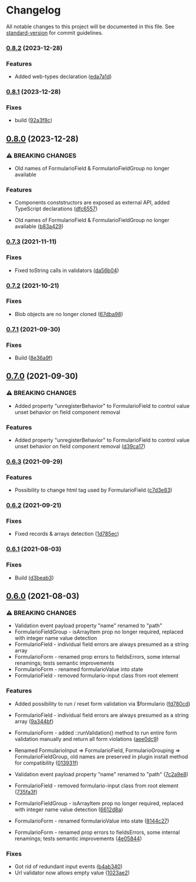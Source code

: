 # Changelog

All notable changes to this project will be documented in this file. See [standard-version](https://github.com/conventional-changelog/standard-version) for commit guidelines.

### [0.8.2](https://github.com/retailcrm/vue-formulario/compare/v0.8.1...v0.8.2) (2023-12-28)


### Features

* Added web-types declaration ([eda7a1d](https://github.com/retailcrm/vue-formulario/commit/eda7a1d79d98e4ccd76e67bc93c1bf8dc5249e67))

### [0.8.1](https://github.com/retailcrm/vue-formulario/compare/v0.8.0...v0.8.1) (2023-12-28)


### Fixes

* build ([92a3f8c](https://github.com/retailcrm/vue-formulario/commit/92a3f8cc60fdfb1f7588b281febcc833b17d3521))

## [0.8.0](https://github.com/retailcrm/vue-formulario/compare/v0.7.3...v0.8.0) (2023-12-28)


### ⚠ BREAKING CHANGES

* Old names of FormularioField & FormularioFieldGroup no longer available

### Features

* Components conststructors are exposed as external API, added TypeScript declarations ([dfc6557](https://github.com/retailcrm/vue-formulario/commit/dfc6557bc632489daeb8f4ae44ad208f6c6a9997))


* Old names of FormularioField & FormularioFieldGroup no longer available ([b83a429](https://github.com/retailcrm/vue-formulario/commit/b83a42911749272c9c8bd35c4ea10f687c5d8821))

### [0.7.3](https://github.com/retailcrm/vue-formulario/compare/v0.7.2...v0.7.3) (2021-11-11)


### Fixes

* Fixed toString calls in validators ([da56b04](https://github.com/retailcrm/vue-formulario/commit/da56b04213b6ebc3d001a273b26a350a59e0382b))

### [0.7.2](https://github.com/retailcrm/vue-formulario/compare/v0.7.1...v0.7.2) (2021-10-21)


### Fixes

* Blob objects are no longer cloned ([67dba98](https://github.com/retailcrm/vue-formulario/commit/67dba981a15b04a84512de277f633d0f7d19d543))

### [0.7.1](https://github.com/retailcrm/vue-formulario/compare/v0.7.0...v0.7.1) (2021-09-30)


### Fixes

* Build ([8e36a9f](https://github.com/retailcrm/vue-formulario/commit/8e36a9f59dc21d0efc4f3dfe97fe992c204ee3e0))

## [0.7.0](https://github.com/retailcrm/vue-formulario/compare/v0.6.3...v0.7.0) (2021-09-30)


### ⚠ BREAKING CHANGES

* Added property "unregisterBehavior" to FormularioField to control value unset behavior on field component removal

### Features

* Added property "unregisterBehavior" to FormularioField to control value unset behavior on field component removal ([d39ca17](https://github.com/retailcrm/vue-formulario/commit/d39ca17e45cb5957bd9b9916b6e904993e660bc5))

### [0.6.3](https://github.com/retailcrm/vue-formulario/compare/v0.6.2...v0.6.3) (2021-09-29)


### Features

* Possibility to change html tag used by FormularioField ([c7d3e83](https://github.com/retailcrm/vue-formulario/commit/c7d3e833a4f27869d12e7f66acb503eb48cbd14b))

### [0.6.2](https://github.com/retailcrm/vue-formulario/compare/v0.6.1...v0.6.2) (2021-09-21)


### Fixes

* Fixed records & arrays detection ([1d785ec](https://github.com/retailcrm/vue-formulario/commit/1d785ec5eb74be001e0903b0f8c31aa87a20ef9b))

### [0.6.1](https://github.com/retailcrm/vue-formulario/compare/v0.6.0...v0.6.1) (2021-08-03)


### Fixes

* Build ([d3beab3](https://github.com/retailcrm/vue-formulario/commit/d3beab358387e5aaa99a957af9afdee158ccd30f))

## [0.6.0](https://github.com/retailcrm/vue-formulario/compare/v0.5.1...v0.6.0) (2021-08-03)


### ⚠ BREAKING CHANGES

* Validation event payload property "name" renamed to "path"
* FormularioFieldGroup - isArrayItem prop no longer required, replaced with integer name value detection
* FormularioField - individual field errors are always presumed as a string array
* FormularioForm - renamed prop errors to fieldsErrors, some internal renamings; tests semantic improvements
* FormularioForm - renamed formularioValue into state
* FormularioField - removed formulario-input class from root element

### Features

* Added possibility to run / reset form validation via $formulario ([fd780cd](https://github.com/retailcrm/vue-formulario/commit/fd780cd585d55d2f4cc0aac9c24ed515f0cf8c57))
* FormularioField - individual field errors are always presumed as a string array ([9a344bf](https://github.com/retailcrm/vue-formulario/commit/9a344bf8b52f1889fcc93a253b08de5c360e5873))
* FormularioForm - added ::runValidation() method to run entire form validation manually and return all form violations ([aee0dc9](https://github.com/retailcrm/vue-formulario/commit/aee0dc977a538e6279ce0006ae675182f44f1333))
* Renamed FormularioInput => FormularioField, FormularioGrouping => FormularioFieldGroup, old names are preserved in plugin install method for compatibility ([013931f](https://github.com/retailcrm/vue-formulario/commit/013931fbfc1d0a5d0a8b27c7a2b9555a039bd142))
* Validation event payload property "name" renamed to "path" ([7c2a9e8](https://github.com/retailcrm/vue-formulario/commit/7c2a9e8110b443f0f2108d963dcd510e0ff2feb5))


* FormularioField - removed formulario-input class from root element ([735fa3f](https://github.com/retailcrm/vue-formulario/commit/735fa3f126b7b9f8f485b5928f396f2d787ace18))
* FormularioFieldGroup - isArrayItem prop no longer required, replaced with integer name value detection ([6612d8a](https://github.com/retailcrm/vue-formulario/commit/6612d8a5f930b535241cd0d27e2bfe7742f71627))
* FormularioForm - renamed formularioValue into state ([8144c27](https://github.com/retailcrm/vue-formulario/commit/8144c27c692fce3e685086180cffa52a3f78a25b))
* FormularioForm - renamed prop errors to fieldsErrors, some internal renamings; tests semantic improvements ([4e05844](https://github.com/retailcrm/vue-formulario/commit/4e05844e7325323d7c2054d362a5c1ae2cca8e13))


### Fixes

* Got rid of redundant input events ([b4ab340](https://github.com/retailcrm/vue-formulario/commit/b4ab3404a4ea078f0e2834a07afa93aa57bc025d))
* Url validator now allows empty value ([1023ae2](https://github.com/retailcrm/vue-formulario/commit/1023ae2fc17b4a170d1ba444f1222fd0563b5caa))
